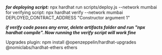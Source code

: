 ***for deploying script:*** npx hardhat run scripts/deploy.js --network mumbai
   for verifying script:  npx hardhat verify --network mumbai DEPLOYED_CONTRACT_ADDRESS "Constructor argument 1"

***if verify code poses any error, delete artifacts folder and run "npx hardhat compile". Now running the verify script will work fine***

Upgrades plugin: npm install @openzeppelin/hardhat-upgrades @nomiclabs/hardhat-ethers ethers